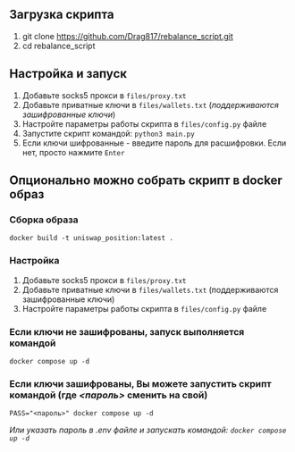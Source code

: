 ## Загрузка скрипта
1. git clone https://github.com/Drag817/rebalance_script.git
2. cd rebalance_script

## Настройка и запуск
1. Добавьте socks5 прокси в `files/proxy.txt`
2. Добавьте приватные ключи в `files/wallets.txt` (*поддерживаются зашифрованные ключи*)
3. Настройте параметры работы скрипта в `files/config.py` файле
4. Запустите скрипт командой: `python3 main.py`
5. Если ключи шифрованные - введите пароль для расшифровки. Если нет, просто нажмите `Enter`

## Опционально можно собрать скрипт в docker образ
### Сборка образа 
`docker build -t uniswap_position:latest .`

### Настройка
1. Добавьте socks5 прокси в `files/proxy.txt`
2. Добавьте приватные ключи в `files/wallets.txt` (поддерживаются зашифрованные ключи)
3. Настройте параметры работы скрипта в `files/config.py` файле

### Если ключи не зашифрованы, запуск выполняется командой
`docker compose up -d`

### Если ключи зашифрованы, Вы можете запустить скрипт командой (где *<пароль>* сменить на свой)
`PASS="<пароль>" docker compose up -d`

*Или указать пароль в .env файле и запускать командой: `docker compose up -d`*